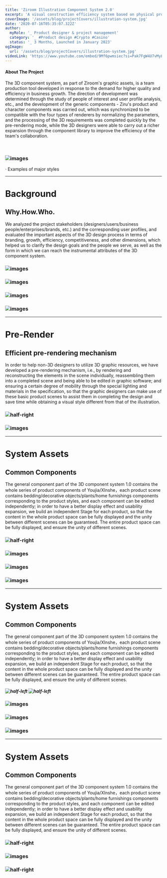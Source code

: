 ```yaml
---
title: 'Ziroom Illustration Component System 2.0'
excerpt: 'A visual construction efficiency system based on physical products.'
coverImage: '/assets/blog/projectCovers/illustration-system.jpg'
date: '2020-07-16T05:35:07.322Z'
author:
  myRole: '_ Product designer & project management'
  category: '_ #Product design #Crypto #Casino'
  status: '_ 3 Months, Launched in January 2023'
ogImage:
  url: '/assets/blog/projectCovers/illustration-system.jpg'
videoLink: 'https://www.youtube.com/embed/9Mf6pwmsiec?si=Pak7FgW4U7vMyLu7'
---
```


#### About The Project
The 3D component system, as part of Ziroom's graphic assets, is a team production tool developed in response to the demand for higher quality and efficiency in business growth. The direction of development was determined through the study of people of interest and user profile analysis, etc., and the development of the generic components - Ziru's product and character components was carried out, which was synchronized to be compatible with the four types of renderers by normalizing the parameters, and the processing of the 3D requirements was completed quickly by the pre-rendering mode, while the 3D designers were able to carry out a richer expansion through the component library to improve the efficiency of the team's collaboration.


&nbsp;

### ![images](/assets/illustration-system/system-1.png "Ziroom Illustration System")
· Examples of major styles

---
# Background

## Why.How.Who.
We analyzed the project stakeholders (designers/users/business people/enterprises/brands, etc.) and the corresponding user profiles, and evaluated the important aspects of the 3D design process in terms of branding, growth, efficiency, competitiveness, and other dimensions, which helped us to clarify the design goals and the people we serve, as well as the form in which we can reach the instrumental attributes of the 3D component system.

### ![images](/assets/illustration-system/system-2.png "Ziroom Illustration System")
### ![images](/assets/illustration-system/system-3.png "Ziroom Illustration System")
### ![images](/assets/illustration-system/system-4.png "Ziroom Illustration System")
### ![images](/assets/illustration-system/system-5.png "Ziroom Illustration System")


---
# Pre-Render

## Efficient pre-rendering mechanism
In order to help non-3D designers to utilize 3D graphic resources, we have developed a pre-rendering mechanism, i.e., by rendering and reconstructing the elements in the scene individually, reassembling them into a completed scene and being able to be edited in graphic software; and ensuring a certain degree of mobility through the special lighting and materials in the specification, so that the graphic designers can make use of these basic product scenes to assist them in completing the design and save time while obtaining a visual style different from that of the illustration.

### ![half-right](/assets/illustration-system/system-animated-1.gif "Ziroom Illustration System")

### ![images](/assets/illustration-system/system-6.png "Ziroom Illustration System")

---
# System Assets

## Common Components
The general component part of the 3D component system 1.0 contains the whole series of product components of Youjia/XInshe，each product scene contains bedding/decorative objects/plants/home furnishings components corresponding to the product styles, and each component can be edited independently; in order to have a better display effect and usability expansion, we build an independent Stage for each product, so that the content in the whole product space can be fully displayed and the unity between different scenes can be guaranteed. The entire product space can be fully displayed, and ensure the unity of different scenes.

### ![half-right](/assets/illustration-system/system-animated-2.gif "Ziroom Illustration System")
### ![images](/assets/illustration-system/system-7.png "Ziroom Illustration System")
### ![images](/assets/illustration-system/system-8.png "Ziroom Illustration System")

### ![images](/assets/illustration-system/system-9.png "Ziroom Illustration System")

---
# System Assets

## Common Components
The general component part of the 3D component system 1.0 contains the whole series of product components of Youjia/XInshe，each product scene contains bedding/decorative objects/plants/home furnishings components corresponding to the product styles, and each component can be edited independently; in order to have a better display effect and usability expansion, we build an independent Stage for each product, so that the content in the whole product space can be fully displayed and the unity between different scenes can be guaranteed. The entire product space can be fully displayed, and ensure the unity of different scenes.


##### ![half-left](/assets/illustration-system/system-animated-5.gif "Ziroom Illustration System") ![half-left](/assets/illustration-system/system-animated-6.gif "Ziroom Illustration System")

### ![images](/assets/illustration-system/system-10.png "Ziroom Illustration System")
### ![images](/assets/illustration-system/system-11.png "Ziroom Illustration System")
<!-- ### ![half-right](/assets/illustration-system/system-animated-4.gif "Ziroom Illustration System") -->

### ![images](/assets/illustration-system/system-12.png "Ziroom Illustration System")

---
# System Assets

## Common Components
The general component part of the 3D component system 1.0 contains the whole series of product components of Youjia/XInshe，each product scene contains bedding/decorative objects/plants/home furnishings components corresponding to the product styles, and each component can be edited independently; in order to have a better display effect and usability expansion, we build an independent Stage for each product, so that the content in the whole product space can be fully displayed and the unity between different scenes can be guaranteed. The entire product space can be fully displayed, and ensure the unity of different scenes.

### ![half-right](/assets/illustration-system/system-animated-3.gif "Ziroom Illustration System")

### ![images](/assets/illustration-system/system-14.png "Ziroom Illustration System")

### ![half-right](/assets/illustration-system/system-animated-6.gif "Ziroom Illustration System")


